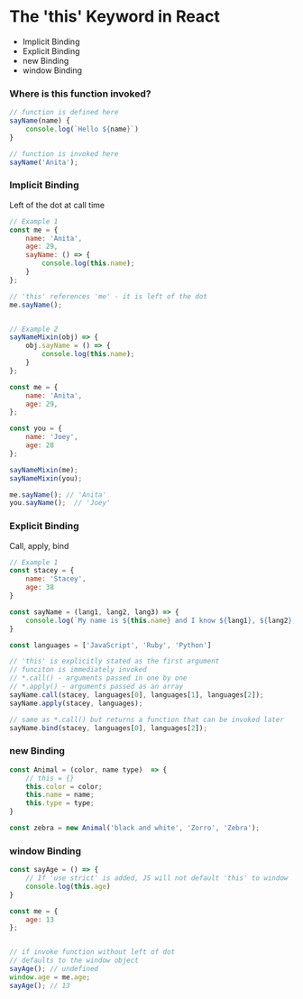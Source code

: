The 'this' Keyword in React
===========================

- Implicit Binding
- Explicit Binding
- new Binding
- window Binding

### Where is this function invoked?

```js
// function is defined here
sayName(name) {
	console.log(`Hello ${name}`)
}

// function is invoked here
sayName('Anita');
```


### Implicit Binding
Left of the dot at call time

```js
// Example 1
const me = {
	name: 'Anita',
	age: 29,
	sayName: () => {
		console.log(this.name);
	}
};

// 'this' references 'me' - it is left of the dot
me.sayName();


// Example 2
sayNameMixin(obj) => {
	obj.sayName = () => {
		console.log(this.name);
	}
};

const me = {
	name: 'Anita',
	age: 29,
};

const you = {
	name: 'Joey',
	age: 28
};

sayNameMixin(me);
sayNameMixin(you);

me.sayName(); // 'Anita'
you.sayName();  // 'Joey'
```


### Explicit Binding
Call, apply, bind

```js
// Example 1
const stacey = {
	name: 'Stacey',
	age: 38
}

const sayName = (lang1, lang2, lang3) => {
	console.log(`My name is ${this.name} and I know ${lang1}, ${lang2}, and ${lang3}`)
}

const languages = ['JavaScript', 'Ruby', 'Python']

// 'this' is explicitly stated as the first argument
// funciton is immediately invoked
// *.call() - arguments passed in one by one
// *.apply() - arguments passed as an array
sayName.call(stacey, languages[0], languages[1], languages[2]);
sayName.apply(stacey, languages);

// same as *.call() but returns a function that can be invoked later
sayName.bind(stacey, languages[0], languages[2]);

```


### new Binding
```js
const Animal = (color, name type)  => {
	// this = {}
	this.color = color;
	this.name = name;
	this.type = type;
}

const zebra = new Animal('black and white', 'Zorro', 'Zebra');
```


### window Binding
```js
const sayAge = () => {
	// If 'use strict' is added, JS will not default 'this' to window
	console.log(this.age)
}

const me = {
	age: 13
};


// if invoke function without left of dot
// defaults to the window object
sayAge(); // undefined
window.age = me.age;
sayAge(); // 13

```
